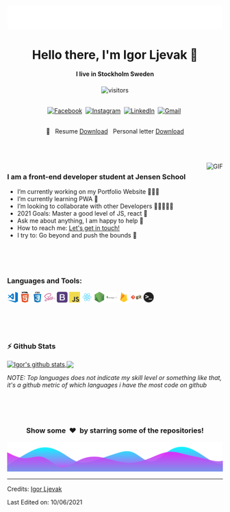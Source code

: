<img src="https://raw.githubusercontent.com/IttzyTT/IttzyTT/349379a395e29c5ab57d1ef59f6ecbe479ed928a/wave%20(1).svg" alt="wave design" />
  <h1 align="center"><b>Hello there, I'm Igor Ljevak 👋</b></h1>
</p>

<p>
  <h4 align="center"><b>I live in Stockholm Sweden</b></h4>
</p>

<p align="center">
    <img align="center" alt="visitors" src="https://gpvc.arturio.dev/ittzyTT" />
</p>

<p align="center">
<br>
<a href="https://www.facebook.com/ljevak/"><img src="https://img.shields.io/badge/facebook-%231877F2.svg?&style=for-the-badge&logo=facebook&logoColor=white" alt="Facebook" /></a>&nbsp;
<a href="https://www.instagram.com/ilj_photo/"><img src="https://img.shields.io/badge/instagram-%23E4405F.svg?&style=for-the-badge&logo=instagram&logoColor=white" alt="Instagram" /></a>&nbsp;
<a href="https://www.linkedin.com/in/igorljevak/"><img src="https://img.shields.io/badge/linkedin-%230077B5.svg?&style=for-the-badge&logo=linkedin&logoColor=white" alt="LinkedIn" /></a>&nbsp;
<a href="mailto:igorljevak@gmail.com?subject=Hey%20Igor"><img src="https://img.shields.io/badge/gmail-%23D14836.svg?&style=for-the-badge&logo=gmail&logoColor=white" alt="Gmail"/></a>&nbsp;
</p>
<p align="center">
  <br>
    📑 &nbsp; Resume <a href="https://github.com/IttzyTT/IttzyTT/raw/main/Igor_Ljevak_CV.pdf" alt?"cv">Download</a>
    &nbsp; Personal letter <a href="https://github.com/IttzyTT/IttzyTT/raw/main/Igor_Ljevak_PB.pdf" alt="Personal letter">Download</a>
  </p>

<br>
<br>
<br>


<img align="right" height="260px" alt="GIF" src="https://i.pinimg.com/originals/e4/26/70/e426702edf874b181aced1e2fa5c6cde.gif" />

### I am a front-end developer student at Jensen School
- I’m currently working on my Portfolio Website 👨🏽‍💻
- I’m currently learning PWA 📱
- I’m looking to collaborate with other Developers 👩🏽‍🤝‍👨🏾 
- 2021 Goals: Master a good level of JS, react 🥅 
- Ask me about anything, I am happy to help 💬 
- How to reach me: [Let's get in touch!][linkedin] 
- I try to: Go beyond and push the bounds 🧗  


<br>
<br>
<br>

### Languages and Tools: 
<code><img height="25" src="https://raw.githubusercontent.com/github/explore/80688e429a7d4ef2fca1e82350fe8e3517d3494d/topics/visual-studio-code/visual-studio-code.png"></code>
<code><img height="25" src="https://raw.githubusercontent.com/github/explore/80688e429a7d4ef2fca1e82350fe8e3517d3494d/topics/html/html.png"></code>
<code><img height="25" src="https://raw.githubusercontent.com/github/explore/80688e429a7d4ef2fca1e82350fe8e3517d3494d/topics/css/css.png"></code>
<code><img height="25" src="https://raw.githubusercontent.com/github/explore/80688e429a7d4ef2fca1e82350fe8e3517d3494d/topics/sass/sass.png"></code>
<code><img height="25" src="https://raw.githubusercontent.com/github/explore/80688e429a7d4ef2fca1e82350fe8e3517d3494d/topics/bootstrap/bootstrap.png"></code>
<code><img height="25" src="https://raw.githubusercontent.com/github/explore/80688e429a7d4ef2fca1e82350fe8e3517d3494d/topics/javascript/javascript.png"></code>
<code><img height="25" src="https://raw.githubusercontent.com/github/explore/80688e429a7d4ef2fca1e82350fe8e3517d3494d/topics/react/react.png"></code>
<code><img height="25" src="https://raw.githubusercontent.com/github/explore/80688e429a7d4ef2fca1e82350fe8e3517d3494d/topics/nodejs/nodejs.png"></code>
<code><img height="25" src="https://raw.githubusercontent.com/github/explore/80688e429a7d4ef2fca1e82350fe8e3517d3494d/topics/mongodb/mongodb.png"></code>
<code><img height="25" src="https://raw.githubusercontent.com/github/explore/80688e429a7d4ef2fca1e82350fe8e3517d3494d/topics/firebase/firebase.png"></code>
<code><img height="25" src="https://raw.githubusercontent.com/github/explore/80688e429a7d4ef2fca1e82350fe8e3517d3494d/topics/git/git.png"></code>
<code><img height="25" src="https://raw.githubusercontent.com/github/explore/80688e429a7d4ef2fca1e82350fe8e3517d3494d/topics/terminal/terminal.png"></code>



<br>
<br>
<br>

### :zap: Github Stats


<a href="https://github.com/anuraghazra/github-readme-stats">
  <img align="center" width="410px"  src="https://github-readme-stats.vercel.app/api?username=ittzytt&show_icons=true&include_all_commits=true&theme=material-palenight" alt="Igor's github stats" />
</a>
<a href="https://github.com/anuraghazra/github-readme-stats">
  <!-- Change the `github-readme-stats.anuraghazra1.vercel.app` to `github-readme-stats.vercel.app`  -->
  <img align="center" width="410x"  src="https://github-readme-stats.vercel.app/api/top-langs/?username=ittzytt&layout=compact&theme=material-palenight" />
</a>


*NOTE: Top languages does not indicate my skill level or something like that, it's a github metric of which languages i have the most code on github*

<br>
<br>
<br>

<div align="center">
<h3 align="center">Show some &nbsp;❤️&nbsp; by starring some of the repositories!</h3>
</div>
<img src="https://raw.githubusercontent.com/IttzyTT/IttzyTT/d0feb9b8b852ef9d58683a9f0e14fcca1b8df37c/wave%20(2).svg" alt="wave design" />



[instagram]: https://www.instagram.com/ilj_photo/
[linkedin]: https://www.linkedin.com/in/igorljevak/
-----
Credits: [Igor Ljevak](https://github.com/ittzytt)

Last Edited on: 10/06/2021

